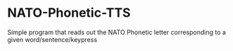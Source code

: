 # NATO-Phonetic-TTS

Simple program that reads out the NATO Phonetic letter corresponding to a given word/sentence/keypress
